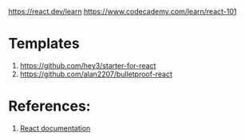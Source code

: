 https://react.dev/learn
https://www.codecademy.com/learn/react-101

# Templates

1. https://github.com/hey3/starter-for-react
2. https://github.com/alan2207/bulletproof-react

# References:

1. [React documentation]([https://react.dev/learn](https://react.dev/learn))